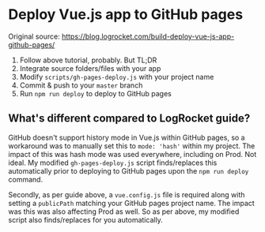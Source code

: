 # Deploy Vue.js app to GitHub pages

Original source: https://blog.logrocket.com/build-deploy-vue-js-app-github-pages/

1. Follow above tutorial, probably. But TL;DR
2. Integrate source folders/files with your app
3. Modify `scripts/gh-pages-deploy.js` with your project name
4. Commit & push to your `master` branch
5. Run `npm run deploy` to deploy to GitHub pages

## What's different compared to LogRocket guide?
GitHub doesn't support history mode in Vue.js within GitHub pages, so a workaround was to manually set this to `mode: 'hash'` within my project. The impact of this was hash mode was used everywhere, including on Prod. Not ideal. My modified `gh-pages-deploy.js` script finds/replaces this automatically prior to deploying to GitHub pages upon the `npm run deploy` command.

Secondly, as per guide above, a `vue.config.js` file is required along with setting a `publicPath` matching your GitHub pages project name. The impact was this was also affecting Prod as well. So as per above, my modified script also finds/replaces for you automatically.
